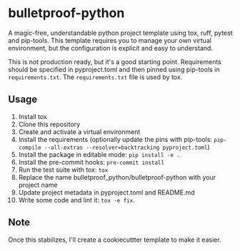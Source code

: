 # bulletproof-python

A magic-free, understandable python project template using tox, ruff, pytest and
pip-tools. This template requires you to manage your own virtual environment,
but the configuration is explicit and easy to understand.

This is not production ready, but it's a good starting point. Requirements
should be specified in pyproject.toml and then pinned using pip-tools in
`requirements.txt`. The `requirements.txt` file is used by tox.

## Usage

1. Install tox
1. Clone this repository
1. Create and activate a virtual environment
1. Install the requirements (optionally update the pins with pip-tools:
   `pip-compile --all-extras --resolver=backtracking pyproject.toml`)
1. Install the package in editable mode: `pip install -e .`
1. Install the pre-commit hooks: `pre-commit install`
1. Run the test suite with tox: `tox`
1. Replace the name bulletproof_python/bulletproof-python with your project name
1. Update project metadata in pyproject.toml and README.md
1. Write some code and lint it: `tox -e fix`.

## Note

Once this stabilizes, I'll create a cookiecuttter template to make it easier.
